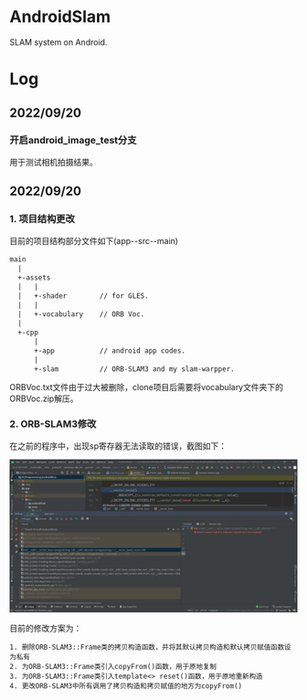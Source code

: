 # AndroidSlam
SLAM system on Android.

# Log
## 2022/09/20
### 开启android_image_test分支
用于测试相机拍摄结果。

## 2022/09/20
### 1. 项目结构更改
目前的项目结构部分文件如下(app--src--main)  
```
main
  |
  +-assets
  |   |
  |   +-shader        // for GLES.
  |   |
  |   +-vocabulary    // ORB Voc.
  |
  +-cpp
      |
      +-app           // android app codes.
      |
      +-slam          // ORB-SLAM3 and my slam-warpper.
```

ORBVoc.txt文件由于过大被删除，clone项目后需要将vocabulary文件夹下的ORBVoc.zip解压。

### 2. ORB-SLAM3修改
在之前的程序中，出现sp寄存器无法读取的错误，截图如下：  

![image](dev-info/2022-09-20/debug_screen_shot.png)

目前的修改方案为：
```
1. 删除ORB-SLAM3::Frame类的拷贝构造函数，并将其默认拷贝构造和默认拷贝赋值函数设为私有
2. 为ORB-SLAM3::Frame类引入copyFrom()函数，用于原地复制
3. 为ORB-SLAM3::Frame类引入template<> reset()函数，用于原地重新构造
4. 更改ORB-SLAM3中所有调用了拷贝构造和拷贝赋值的地方为copyFrom()
```
